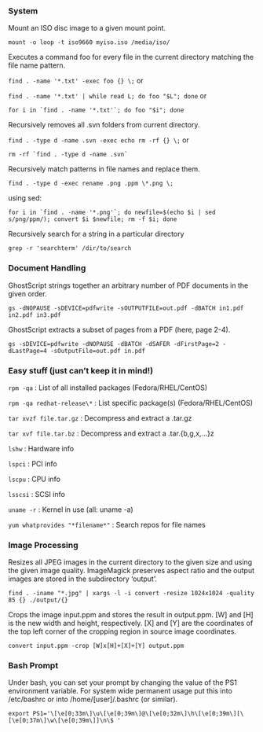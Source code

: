 ### System

Mount an ISO disc image to a given mount point.

``mount -o loop -t iso9660 myiso.iso /media/iso/``

Executes a command foo for every file in the current directory matching the file name pattern.

``find . -name '*.txt' -exec foo {} \;`` or

``find . -name '*.txt' | while read L; do foo "$L"; done`` or

``for i in `find . -name '*.txt'`; do foo "$i"; done``

Recursively removes all .svn folders from current directory.

``find . -type d -name .svn -exec echo rm -rf {} \;`` or

``rm -rf `find . -type d -name .svn` ``

Recursively match patterns in file names and replace them.

``find . -type d -exec rename .png .ppm \*.png \;``

using sed:

``for i in `find . -name '*.png'`; do newfile=$(echo $i | sed s/png/ppm/); convert $i $newfile; rm -f $i; done``

Recursively search for a string in a particular directory

``grep -r 'searchterm' /dir/to/search``

### Document Handling

GhostScript strings together an arbitrary number of PDF documents in the given order.

``gs -dNOPAUSE -sDEVICE=pdfwrite -sOUTPUTFILE=out.pdf -dBATCH in1.pdf in2.pdf in3.pdf``

GhostScript extracts a subset of pages from a PDF (here, page 2-4).

``gs -sDEVICE=pdfwrite -dNOPAUSE -dBATCH -dSAFER -dFirstPage=2 -dLastPage=4 -sOutputFile=out.pdf in.pdf``

### Easy stuff (just can’t keep it in mind!)

``rpm -qa`` : List of all installed packages (Fedora/RHEL/CentOS)

``rpm -qa redhat-release\*`` : List specific package(s) (Fedora/RHEL/CentOS)

``tar xvzf file.tar.gz`` : Decompress and extract a .tar.gz

``tar xvf file.tar.bz`` : Decompress and extract a .tar.{b,g,x,...}z

``lshw`` : Hardware info

``lspci`` : PCI info

``lscpu`` : CPU info

``lsscsi`` : SCSI info

``uname -r`` : Kernel in use (all: uname -a)

``yum whatprovides "*filename*"`` : Search repos for file names

### Image Processing

Resizes all JPEG images in the current directory to the given size and using the given image quality. ImageMagick preserves aspect ratio and the output images are stored in the subdirectory ‘output’.

``find . -iname "*.jpg" | xargs -l -i convert -resize 1024x1024 -quality 85 {} ./output/{}``

Crops the image input.ppm and stores the result in output.ppm. [W] and [H] is the new width and height, respectively. [X] and [Y] are the coordinates of the top left corner of the cropping region in source image coordinates.

``convert input.ppm -crop [W]x[H]+[X]+[Y] output.ppm``

### Bash Prompt

Under bash, you can set your prompt by changing the value of the PS1 environment variable. For system wide permanent usage put this into /etc/bashrc or into /home/[user]/.bashrc (or similar).

``export PS1='\[\e[0;33m\]\u\[\e[0;39m\]@\[\e[0;32m\]\h\[\e[0;39m\][\[\e[0;37m\]\w\[\e[0;39m\]]\n\$ '``
